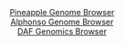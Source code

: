 <div id="Pineapple_Genome_Browser" align="center">
  <a href="https://igv.org/app/?sessionURL=blob:zZJda9swFIb_iyBlA8eW5fgTwkjTZv3MsqRpWEsxsi3bIrakSkrSJOS_Tysbu.mgudgY6EI6HOm876tnD9ZEKsoZSACyXd92XWABVfPNDLeiIWPcEgWSEjeKWECSkkjCcgKSPSix0ng.vTE3a62FShyHatFtMau4rTwbt3jHGd4oO.etM.RNgzMuseZSOacSr7lDq3V3QzIshG1me7bvFFhjBzei5kxxRxBWpRvzXvqrlFaE8Zak7arR9FVAavQYjYVd4k.DxWyQ50Spa7K9LPqD68vBvXc.f_gcDB_mXy4W82BxMqMVw3olST9rxfJrHrIdgmH0EBSzGSfxclRPKOx4ZyfnL4JKovpu6Eae70U93wRDWUFe_ifPZtEjfV9rcZOVyB1N_GEz8txxfefdXNYvw4vBm74DcLBAw_OV4QDktQwTF1oeDCwfBd0fWzeyIIxNOpJTkDw.WUBLnC9N..Me6K0wtABFnlev4FiAy4JIkHRjCEM3jpHfC3swjt2DtQcr2fy9aEfzaRxCNEAoSEvaaINykSomlI0Zs9d5aVe7I7MMe63soFEZidV2ySeTHZr2ZorG7L7A0R_StIAZ_vqBxup7NP0T7t4jxNbZsbAFkN9eTQuFbyPRdNDp8zc0h.iM4_H4bvlmQKGxe1w4JZct1qbfVMzxJ3FrLClm2hTWVNGMNlRvFyZHvgGJizwDLsh5ww2JQFbZB2hBy_Xhx9.Aeoenw3c-">Pineapple Genome Browser</a>
</div>
<div id="Alphonso_Genome_Browser" align="center">
  <a href="https://igv.org/app/?sessionURL=blob:zZJfb9owFMW_i6VWmxQS5x8hkdAEtFAEFKldykZVRSZxgotjB9skUMR3n1tt2ksnlYdNk_xgX137nnP8O4IaC0k4AxFwTNs3bRsYQK55c4_KiuJbVGIJohxRiQ0gcI4FZikG0RHkSCoU3031zbVSlYwsi6iqVSJWcFO6JirRC2eokWbKS2vAKUUrLpDiQlp9gWpukaJuNXiFqsrUs13TtzKkkIVoteZMcqvCrEga_V7yq5QUmPESJ.WOKvImINF6tMbMzNGX3uK.l6ZYygk.jLNubzLuPbjX8XLUHizj.c0ibi8u70nBkNoJ3L1.FoOHzpC6s_7ywhmODtlgPd8Mc.l7i_GFe3V5va.IwLJrB3bH9d0wCHQ0hGV4_z.51ouc6XzrjWNvHk_nk7r0rp7783IAhzyLvRv5ru8OOBmA8nSnSQDpWgSRDQ0Xtg3fabdet3bHgDDU6QhOQPT4ZAAlULrR7Y9HoA6V5gVIvN29oWMALjIsQNQKIQzsMHR8L_BgGNon4wh2gv69aIfxXRhAp.c47SQnVGmYs0SySpqIMbNOc7N4OTfLDaEFqrNNHs62cEq8fNTM1pjfVps_ZGkAPfrt.7TRjyj6J9R9RIipVueihl_CDfwKlwztv._x5Nuo89BgPh30Fs278bxCdF40ORclUrpfV_TxJ201EgQxpQs1kWRFKFGHhU6RNyCyHVdDC1JOuaYQiGL1CRrQsH34.Tec7unp9AM-">Alphonso Genome Browser</a>
</div>


<div id="DAF_Genomics_Browser" align="center">
  <a href="https://igv.org/app/?sessionURL=blob:tZFra9swFIb_i6D9ZDuWfIsNYbhdupT0RoITSCnh1D6OTW3Lk.SkSch_r_A6BhtlDDrQERLn8r7ScyRbFLLkDYkIs6hnUUoMIgu.m0PdVngHNUoS5VBJNIjAHAU2KZLoSHKQCpLZje4slGplNBhkkJsbbHhdptKSjgWtKXmnCtSlJrOghgNvYCetlNe6WMEAqrbgjeQDSFOU0rQHLTab9Q709jO37kfiuu4qVfaqa21CG8usHLTbssnw9S9G_oOyXuWXeDmP._4p7q.zUTy9jhfOOFl98y9Xyf1kmfjL83m5aUB1AkfPzc1yD_fB5Ixd2Dq2lxezYnu1edkf_Ond7Znz9Xz82pYC5YgGdOh4ztBj5GSQiqedxkDSQtCIukbAhgZzXfP96Hi._gfBSxI9PhlECUhfdPnjkah9q2ERid.7nptBuMhQkMgMbTugYcg8N3DtMKQn40g6UX0yzatkFgY2ixnzrWeotX5eVv0XaqE_k5.F8rfJOv4VlTMLx6v21i8W88luHAwXGtfk4SFc0UObfgDKIB8.LOeiBqVTP67vWKDSejU26hcX5_R0egM-">DAF Genomics Browser</a>
</div>
